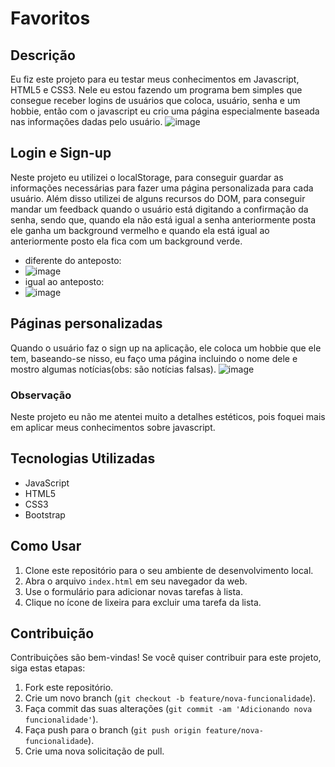 # Favoritos

## Descrição

Eu fiz este projeto para eu testar meus conhecimentos em Javascript, HTML5 e CSS3. Nele eu estou fazendo um programa bem simples que consegue receber logins de usuários
que coloca, usuário, senha e um hobbie, então com o javascript eu crio uma página especialmente baseada nas informações dadas pelo usuário. 
![image](https://github.com/ozne32/favoritos/assets/84781872/dca39bf6-7038-4eca-9d4a-902cccb23dea)

## Login e Sign-up
Neste projeto eu utilizei o localStorage, para conseguir guardar as informações necessárias para fazer uma página personalizada para cada usuário. Além disso utilizei de alguns recursos do DOM, para conseguir mandar um feedback quando o usuário está digitando a confirmação da senha, sendo que, quando ela não está igual a senha anteriormente posta ele ganha um background vermelho e quando ela está igual ao anteriormente posto ela fica com um background verde.
   - diferente do anteposto:
   - ![image](https://github.com/ozne32/favoritos/assets/84781872/6c9daad0-4329-4730-954d-a8346cc94649)
   - igual ao anteposto:
   - ![image](https://github.com/ozne32/favoritos/assets/84781872/cab49e4f-0b7e-4e72-a277-239d2cb0747b)
## Páginas personalizadas
Quando o usuário faz o sign up na aplicação, ele coloca um hobbie que ele tem, baseando-se nisso, eu faço uma página incluindo o nome dele e mostro algumas notícias(obs: são notícias falsas).
![image](https://github.com/ozne32/favoritos/assets/84781872/6c7776e3-5774-440a-9dd1-7f53dfcd3662)

### Observação
Neste projeto eu não me atentei muito a detalhes estéticos, pois foquei mais em aplicar meus conhecimentos sobre javascript.
## Tecnologias Utilizadas

- JavaScript
- HTML5
- CSS3
- Bootstrap

## Como Usar

1. Clone este repositório para o seu ambiente de desenvolvimento local.
2. Abra o arquivo `index.html` em seu navegador da web.
3. Use o formulário para adicionar novas tarefas à lista.
4. Clique no ícone de lixeira para excluir uma tarefa da lista.

## Contribuição

Contribuições são bem-vindas! Se você quiser contribuir para este projeto, siga estas etapas:

1. Fork este repositório.
2. Crie um novo branch (`git checkout -b feature/nova-funcionalidade`).
3. Faça commit das suas alterações (`git commit -am 'Adicionando nova funcionalidade'`).
4. Faça push para o branch (`git push origin feature/nova-funcionalidade`).
5. Crie uma nova solicitação de pull.
